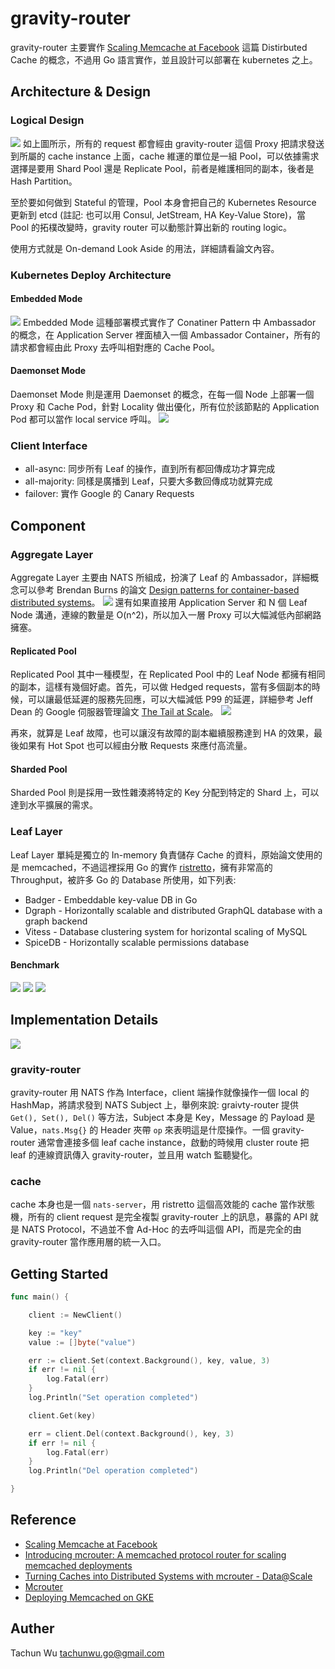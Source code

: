 # gravity-router
gravity-router 主要實作 [Scaling Memcache at Facebook](https://www.usenix.org/system/files/conference/nsdi13/nsdi13-final170_update.pdf) 這篇 Distirbuted Cache 的概念，不過用 Go 語言實作，並且設計可以部署在 kubernetes 之上。

## Architecture & Design
### Logical Design
![](./asserts/gravity-router-logical.png)
如上圖所示，所有的 request 都會經由 gravity-router 這個 Proxy 把請求發送到所屬的 cache instance 上面，cache 維運的單位是一組 Pool，可以依據需求選擇是要用 Shard Pool 還是 Replicate Pool，前者是維護相同的副本，後者是 Hash Partition。

至於要如何做到 Stateful 的管理，Pool 本身會把自己的 Kubernetes Resource 更新到 etcd (註記: 也可以用 Consul, JetStream, HA Key-Value Store)，當 Pool 的拓樸改變時，gravity router 可以動態計算出新的 routing logic。

使用方式就是 On-demand Look Aside 的用法，詳細請看論文內容。

### Kubernetes Deploy Architecture
#### Embedded Mode
![](./asserts/gravity-router-ambassador.png)
Embedded Mode 這種部署模式實作了 Conatiner Pattern 中 Ambassador 的概念，在 Application Server 裡面植入一個 Ambassador Container，所有的請求都會經由此 Proxy 去呼叫相對應的 Cache Pool。

#### Daemonset Mode
Daemonset Mode 則是運用 Daemonset 的概念，在每一個 Node 上部署一個 Proxy 和 Cache Pod，針對 Locality 做出優化，所有位於該節點的 Application Pod 都可以當作 local service 呼叫。
![](./asserts/gravity-router-daemonset.png)

### Client Interface
* all-async: 同步所有 Leaf 的操作，直到所有都回傳成功才算完成
* all-majority: 同樣是廣播到 Leaf，只要大多數回傳成功就算完成 
* failover: 實作 Google 的 Canary Requests

## Component
### Aggregate Layer
Aggregate Layer 主要由 NATS 所組成，扮演了 Leaf 的 Ambassador，詳細概念可以參考 Brendan Burns 的論文 [Design patterns for container-based distributed systems](https://static.googleusercontent.com/media/research.google.com/zh-TW//pubs/archive/45406.pdf)。
![](./asserts/ambassador.png)
還有如果直接用 Application Server 和 N 個 Leaf Node 溝通，連線的數量是 O(n^2)，所以加入一層 Proxy 可以大幅減低內部網路擁塞。

#### Replicated Pool
Replicated Pool 其中一種模型，在 Replicated Pool 中的 Leaf Node 都擁有相同的副本，這樣有幾個好處。首先，可以做 Hedged requests，當有多個副本的時候，可以讓最低延遲的服務先回應，可以大幅減低 P99 的延遲，詳細參考 Jeff Dean 的 Google 伺服器管理論文 [The Tail at Scale](https://cseweb.ucsd.edu/classes/sp18/cse124-a/post/schedule/p74-dean.pdf)。
![](./asserts/hedged.png)

再來，就算是 Leaf 故障，也可以讓沒有故障的副本繼續服務達到 HA 的效果，最後如果有 Hot Spot 也可以經由分散 Requests 來應付高流量。

#### Sharded Pool
Sharded Pool 則是採用一致性雜湊將特定的 Key 分配到特定的 Shard 上，可以達到水平擴展的需求。

### Leaf Layer
Leaf Layer 單純是獨立的 In-memory 負責儲存 Cache 的資料，原始論文使用的是 memcached，不過這裡採用 Go 的實作 [ristretto](https://github.com/dgraph-io/ristretto)，擁有非常高的 Throughput，被許多 Go 的 Database 所使用，如下列表:
* Badger - Embeddable key-value DB in Go
* Dgraph - Horizontally scalable and distributed GraphQL database with a graph backend
* Vitess - Database clustering system for horizontal scaling of MySQL
* SpiceDB - Horizontally scalable permissions database
#### Benchmark
![](./asserts/mixed.svg)
![](./asserts/read.svg)
![](./asserts/write.svg)

## Implementation Details
![](./asserts/implement.png)
### gravity-router
gravity-router 用 NATS 作為 Interface，client 端操作就像操作一個 local 的 HashMap，將請求發到 NATS Subject 上，舉例來說: graivty-router 提供 ```Get(), Set(), Del()``` 等方法，Subject 本身是 Key，Message 的 Payload 是 Value，```nats.Msg{}``` 的 Header 夾帶 ```op``` 來表明這是什麼操作。一個 gravity-router 通常會連接多個 leaf cache instance，啟動的時候用 cluster route 把 leaf 的連線資訊傳入 gravity-router，並且用 watch 監聽變化。
### cache
cache 本身也是一個 ```nats-server```，用 ristretto 這個高效能的 cache 當作狀態機，所有的 client request 是完全複製 gravity-router 上的訊息，暴露的 API 就是 NATS Protocol，不過並不會 Ad-Hoc 的去呼叫這個 API，而是完全的由 gravity-router 當作應用層的統一入口。

## Getting Started
```go
func main() {

	client := NewClient()

	key := "key"
	value := []byte("value")

	err := client.Set(context.Background(), key, value, 3)
	if err != nil {
		log.Fatal(err)
	}
	log.Println("Set operation completed")

	client.Get(key)

	err = client.Del(context.Background(), key, 3)
	if err != nil {
		log.Fatal(err)
	}
	log.Println("Del operation completed")

}
```

## Reference
* [Scaling Memcache at Facebook](https://www.usenix.org/system/files/conference/nsdi13/nsdi13-final170_update.pdf)
* [Introducing mcrouter: A memcached protocol router for scaling memcached deployments](https://engineering.fb.com/2014/09/15/web/introducing-mcrouter-a-memcached-protocol-router-for-scaling-memcached-deployments/)
* [Turning Caches into Distributed Systems with mcrouter - Data@Scale](https://www.youtube.com/watch?v=e9lTgFO-ZXw&list=PLb0IAmt7-GS0HarXUJP6v4I5IPaCRkX3c&index=10)
* [Mcrouter](https://github.com/facebook/mcrouter/wiki)
* [Deploying Memcached on GKE](https://cloud.google.com/kubernetes-engine/docs/tutorials/deploying-memcached-on-kubernetes-engine)

## Auther
Tachun Wu <tachunwu.go@gmail.com>
